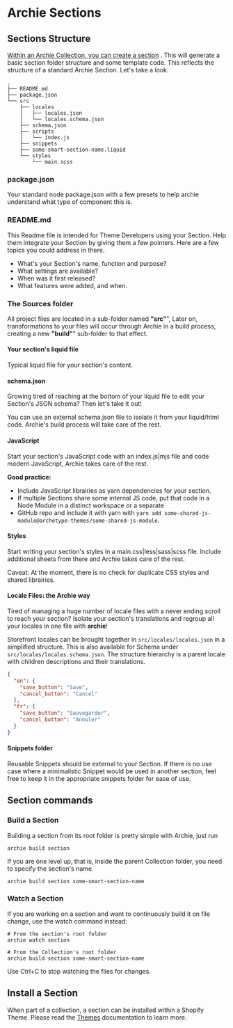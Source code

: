 # Archie Sections

## Sections Structure

[Within an Archie Collection, you can create a section](Using-a-Collection.md#creating-an-archie-section-within-your-collection)
. This will generate a basic section folder structure and some template code. This reflects the structure of a standard
Archie Section. Let's take a look.

```shell
.
├── README.md
├── package.json
└── src
    ├── locales
    │   ├── locales.json
    │   └── locales.schema.json
    ├── schema.json
    ├── scripts
    │   └── index.js
    ├── snippets
    ├── some-smart-section-name.liquid
    └── styles
        └── main.scss
```

### package.json

Your standard node package.json with a few presets to help archie understand what type of component this is.

### README.md

This Readme file is intended for Theme Developers using your Section. Help them integrate your Section by giving them a
few pointers. Here are a few topics you could address in there.

- What's your Section's name, function and purpose?
- What settings are available?
- When was it first released?
- What features were added, and when.

### The Sources folder

All project files are located in a sub-folder named **"src"**", Later on, transformations to your files will occur
through Archie in a build process, creating a new **"build"**" sub-folder to that effect.

#### Your section's liquid file

Typical liquid file for your section's content.

#### schema.json

Growing tired of reaching at the bottom of your liquid file to edit your Section's JSON schema? Then let's take it out!

You can use an external schema.json file to isolate it from your liquid/html code. Archie's build process will take care
of the rest.

#### JavaScript

Start your section's JavaScript code with an index.js|mjs file and code modern JavaScript, Archie takes care of the
rest.

**Good practice:**

- Include JavaScript librairies as yarn dependencies for your section.
- If multiple Sections share some internal JS code, put that code in a Node Module in a distinct workspace or a separate
- GitHub repo and include it with yarn with `yarn add some-shared-js-module@archetype-themes/some-shared-js-module`.

#### Styles

Start writing your section's styles in a main.css|less|sass|scss file. Include additional sheets from there and Archie
takes care of the rest.

Caveat: At the moment, there is no check for duplicate CSS styles and shared librairies.

#### Locale Files: the Archie way

Tired of managing a huge number of locale files with a never ending scroll to reach your section? Isolate your section's
translations and regroup all your locales in one file with **archie**!

Storefront locales can be brought together in `src/locales/locales.json` in a simplified structure. This is also
available for Schema under `src/locales/locales.schema.json`. The structure hierarchy is a parent locale with children
descriptions and their translations.

```json
{
  "en": {
    "save_button": "Save",
    "cancel_button": "Cancel"
  },
  "fr": {
    "save_button": "Sauvegarder",
    "cancel_button": "Annuler"
  }
}
```

#### Snippets folder

Reusable Snippets should be external to your Section. If there is no use case where a minimalistic Snippet would be used
in another section, feel free to keep it in the appropriate snippets folder for ease of use.

## Section commands

### Build a Section

Building a section from its root folder is pretty simple with Archie, just run

```shell
archie build section
```

If you are one level up, that is, inside the parent Collection folder, you need to specify the section's name.

```shell
archie build section some-smart-section-name
```

### Watch a Section

If you are working on a section and want to continuously build it on file change, use the watch command instead:

```shell
# From the section's root folder
archie watch section

# From the Collection's root folder
archie build section some-smart-section-name
```

Use Ctrl+C to stop watching the files for changes.

## Install a Section

When part of a collection, a section can be installed within a Shopify Theme. Please read the [Themes](Themes.md)
documentation to learn more.
